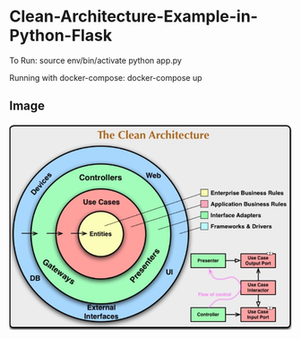 # Clean-Architecture-Example-in-Python-Flask

To Run:
source env/bin/activate
python app.py

Running with docker-compose:
docker-compose up

## Image

![](clean.png)
